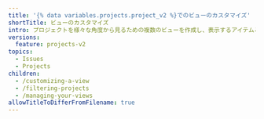 ```yaml
---
title: '{% data variables.projects.project_v2 %}でのビューのカスタマイズ'
shortTitle: ビューのカスタマイズ
intro: プロジェクトを様々な角度から見るための複数のビューを作成し、表示するアイテムとそれらをどのように表示するかを決定できます。
versions:
  feature: projects-v2
topics:
  - Issues
  - Projects
children:
  - /customizing-a-view
  - /filtering-projects
  - /managing-your-views
allowTitleToDifferFromFilename: true
---
```


